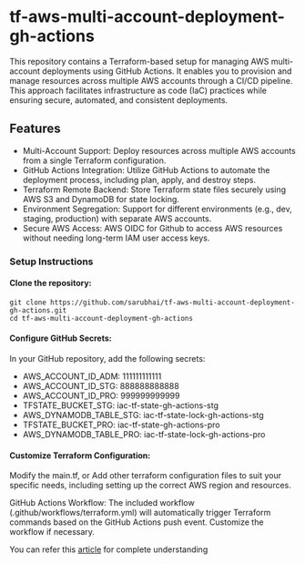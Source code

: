 # tf-aws-multi-account-deployment-gh-actions
This repository contains a Terraform-based setup for managing AWS multi-account deployments using GitHub Actions. It enables you to provision and manage resources across multiple AWS accounts through a CI/CD pipeline. This approach facilitates infrastructure as code (IaC) practices while ensuring secure, automated, and consistent deployments.

## Features
- Multi-Account Support: Deploy resources across multiple AWS accounts from a single Terraform configuration.
- GitHub Actions Integration: Utilize GitHub Actions to automate the deployment process, including plan, apply, and destroy steps.
- Terraform Remote Backend: Store Terraform state files securely using AWS S3 and DynamoDB for state locking.
- Environment Segregation: Support for different environments (e.g., dev, staging, production) with separate AWS accounts.
- Secure AWS Access: AWS OIDC for Github to access AWS resources without needing long-term IAM user access keys.


### Setup Instructions

#### Clone the repository:

```
git clone https://github.com/sarubhai/tf-aws-multi-account-deployment-gh-actions.git
cd tf-aws-multi-account-deployment-gh-actions
```

#### Configure GitHub Secrets: 
In your GitHub repository, add the following secrets:

- AWS_ACCOUNT_ID_ADM: 111111111111
- AWS_ACCOUNT_ID_STG: 888888888888
- AWS_ACCOUNT_ID_PRO: 999999999999
- TFSTATE_BUCKET_STG: iac-tf-state-gh-actions-stg
- AWS_DYNAMODB_TABLE_STG: iac-tf-state-lock-gh-actions-stg
- TFSTATE_BUCKET_PRO: iac-tf-state-gh-actions-pro
- AWS_DYNAMODB_TABLE_PRO: iac-tf-state-lock-gh-actions-pro

#### Customize Terraform Configuration:
Modify the main.tf, or Add other terraform configuration files to suit your specific needs, including setting up the correct AWS region and resources.

GitHub Actions Workflow: The included workflow (.github/workflows/terraform.yml) will automatically trigger Terraform commands based on the GitHub Actions push event. Customize the workflow if necessary.


You can refer this [article](https://appdev24.com/pages/60/automating-aws-infrastructure-provisioning-with-terraform-and-github-actions) for complete understanding
